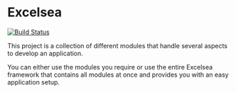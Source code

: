 # Excelsea

[![Build Status](http://www.clayncraft.de:8080/buildStatus/icon?job=Excelsea%2Fmain)](http://www.clayncraft.de:8080/job/Excelsea/job/main/)


This project is a collection of different modules that handle several aspects 
to develop an application.

You can either use the modules you require or use the entire Excelsea framework 
that contains all modules at once and provides you with an easy application setup.
